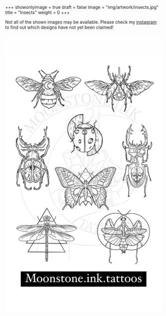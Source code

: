 +++
showonlyimage = true
draft = false
image = "img/artwork/insects.jpg"
title = "Insects"
weight = 0
+++

Not all of the shown images may be available. Please check my [instagram](https://www.instagram.com/moonstone.ink.tattoos)
to find out which designs have not yet been claimed!

![image](/img/artwork/insects.jpg)
